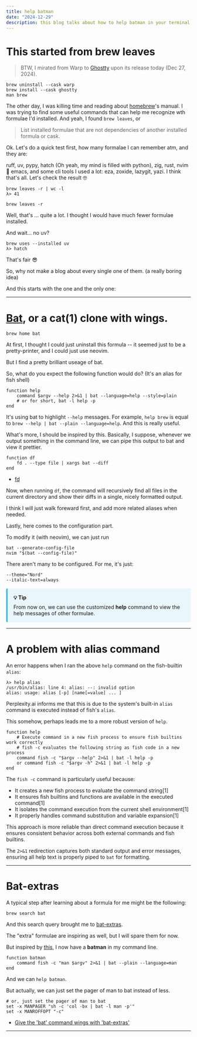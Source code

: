 ```yaml
---
title: help batman
date: "2024-12-29"
description: this blog talks about how to help batman in your terminal
---
```


# This started from brew leaves

> BTW, I mirated from Warp to [Ghostty](https://github.com/ghostty-org/ghostty) upon
> its release today (Dec 27, 2024).

```fish
brew uninstall --cask warp
brew install --cask ghostty
man brew
```

The other day, I was killing time and reading about [homebrew](https://brew.sh/)'s
manual. I was trying to find some useful commands that can help me recognize wth
formulae I'd installed. And yeah, I found `brew leaves`, or

> List installed formulae that are not dependencies of another installed formula or
> cask.

Ok. Let's do a quick test first, how many formalae I can remember atm, and they are:

ruff, uv, pypy, hatch (Oh yeah, my mind is filled with python), zig, rust, nvim 👫
emacs, and some cli tools I used a lot: eza, zoxide, lazygit, yazi. I think that's all.
Let's check the result 🤓

```fish
brew leaves -r | wc -l
λ> 41

brew leaves -r
```

Well, that's ... quite a lot. I thought I would have much fewer formulae installed.

And wait... no uv?

```fish
brew uses --installed uv
λ> hatch
```

That's fair 😎

So, why not make a blog about every single one of them. (a really boring idea)

And this starts with the one and the only one:

---

# [Bat](https://github.com/sharkdp/bat), or a cat(1) clone with wings.

```fish
brew home bat
```

At first, I thought I could just uninstall this formula -- it seemed just to be a
pretty-printer, and I could just use neovim.

But I find a pretty brilliant useage of bat.

So, what do you expect the following function would do? (It's an alias for fish shell)

```fish
function help
    command $argv --help 2>&1 | bat --language=help --style=plain
    # or for short, bat -l help -p
end
```

It's using bat to highlight `--help` messages. For example, `help brew` is equal to
`brew --help | bat --plain --language=help`. And this is really useful.

What's more, I should be inspired by this. Basically, I suppose, whenever we output
something in the command line, we can pipe this output to bat and view it prettier.

```fish
function df
    fd . --type file | xargs bat --diff
end
```

- [fd](https://github.com/sharkdp/fd)

Now, when running `df`, the command will recursively find all files in the current
directory and show their diffs in a single, nicely formatted output.

I think I will just walk foreward first, and add more related aliases when needed.

Lastly, here comes to the configuration part.

To modify it (with neovim), we can just run

```fish
bat --generate-config-file
nvim "$(bat --config-file)"
```

There aren't many to be configured. For me, it's just:

```
--theme="Nord"
--italic-text=always
```

<div class="callout">
  <div class="callout-title">💡 Tip</div>
  <div class="callout-content">
    From now on, we can use the customized <strong>help</strong> command to view the help messages of other formulae.
  </div>
</div>

---

# A problem with alias command

An error happens when I ran the above `help` command on the fish-builtin `alias`:

```fish
λ> help alias
/usr/bin/alias: line 4: alias: --: invalid option
alias: usage: alias [-p] [name[=value] ... ]
```

Perplexity.ai informs me that this is due to the system's built-in `alias` command is
executed instead of fish's `alias`.

This somehow, perhaps leads me to a more robust version of `help`.

```fish
function help
    # Execute command in a new fish process to ensure fish builtins work correctly
    # fish -c evaluates the following string as fish code in a new process
    command fish -c "$argv --help" 2>&1 | bat -l help -p
    or command fish -c "$argv -h" 2>&1 | bat -l help -p
end
```

The `fish -c` command is particularly useful because:

- It creates a new fish process to evaluate the command string[1]
- It ensures fish builtins and functions are available in the executed command[1]
- It isolates the command execution from the current shell environment[1]
- It properly handles command substitution and variable expansion[1]

This approach is more reliable than direct command execution because it ensures
consistent behavior across both external commands and fish builtins.

The `2>&1` redirection captures both standard output and error messages, ensuring all
help text is properly piped to `bat` for formatting.

---

# Bat-extras

A typical step after learning about a formula for me might be the following:

```fish
brew search bat
```

And this search query brought me to [bat-extras](https://github.com/eth-p/bat-extras).

The "extra" formulae are inspiring as well, but I will spare them for now.

But inspired by [this](https://github.com/eth-p/bat-extras/blob/master/src/batman.sh),
I now have a **batman** in my command line.

```fish
function batman
    command fish -c "man $argv" 2>&1 | bat --plain --language=man
end
```

And we can `help batman`.

But actually, we can just set the pager of man to bat instead of less.

```fish
# or, just set the pager of man to bat
set -x MANPAGER "sh -c 'col -bx | bat -l man -p'"
set -x MANROFFOPT "-c"
```

- [Give the 'bat' command wings with 'bat-extras'](https://www.youtube.com/watch?v=ywXVGH-QyMc)

---

<style>
.callout {
  background: rgba(66, 184, 231, 0.1);
  border-left: 4px solid #42b8e7;
  border-radius: 4px;
  padding: 1rem;
  margin: 1rem 0;
}

.callout-title {
  font-weight: bold;
  margin-bottom: 0.5rem;
}
</style>
